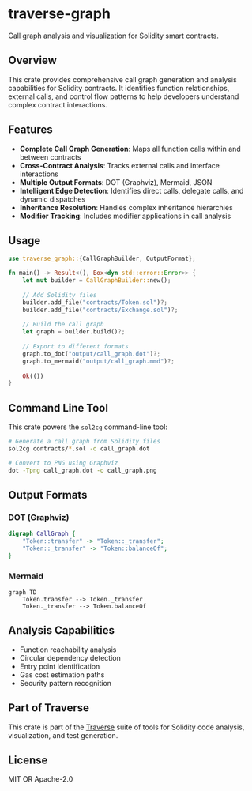 # traverse-graph

Call graph analysis and visualization for Solidity smart contracts.

## Overview

This crate provides comprehensive call graph generation and analysis capabilities for Solidity contracts. It identifies function relationships, external calls, and control flow patterns to help developers understand complex contract interactions.

## Features

- **Complete Call Graph Generation**: Maps all function calls within and between contracts
- **Cross-Contract Analysis**: Tracks external calls and interface interactions
- **Multiple Output Formats**: DOT (Graphviz), Mermaid, JSON
- **Intelligent Edge Detection**: Identifies direct calls, delegate calls, and dynamic dispatches
- **Inheritance Resolution**: Handles complex inheritance hierarchies
- **Modifier Tracking**: Includes modifier applications in call analysis

## Usage

```rust
use traverse_graph::{CallGraphBuilder, OutputFormat};

fn main() -> Result<(), Box<dyn std::error::Error>> {
    let mut builder = CallGraphBuilder::new();
    
    // Add Solidity files
    builder.add_file("contracts/Token.sol")?;
    builder.add_file("contracts/Exchange.sol")?;
    
    // Build the call graph
    let graph = builder.build()?;
    
    // Export to different formats
    graph.to_dot("output/call_graph.dot")?;
    graph.to_mermaid("output/call_graph.mmd")?;
    
    Ok(())
}
```

## Command Line Tool

This crate powers the `sol2cg` command-line tool:

```bash
# Generate a call graph from Solidity files
sol2cg contracts/*.sol -o call_graph.dot

# Convert to PNG using Graphviz
dot -Tpng call_graph.dot -o call_graph.png
```

## Output Formats

### DOT (Graphviz)
```dot
digraph CallGraph {
    "Token::transfer" -> "Token::_transfer";
    "Token::_transfer" -> "Token::balanceOf";
}
```

### Mermaid
```mermaid
graph TD
    Token.transfer --> Token._transfer
    Token._transfer --> Token.balanceOf
```

## Analysis Capabilities

- Function reachability analysis
- Circular dependency detection
- Entry point identification
- Gas cost estimation paths
- Security pattern recognition

## Part of Traverse

This crate is part of the [Traverse](https://github.com/calltrace/traverse) suite of tools for Solidity code analysis, visualization, and test generation.

## License

MIT OR Apache-2.0